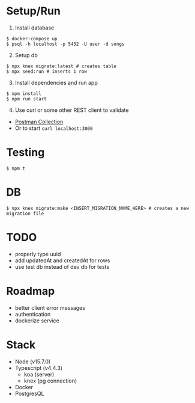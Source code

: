 # Setup/Run
1. Install database
```
$ docker-compose up
$ psql -h localhost -p 5432 -U user -d songs
```

2. Setup db
```
$ npx knex migrate:latest # creates table
$ npx seed:run # inserts 1 row
```

3. Install dependencies and run app
```
$ npm install
$ npm run start
```

4. Use curl or some other REST client to validate
  - [Postman Collection](https://www.getpostman.com/collections/3ee6bfd2e22b05eda13b)
  - Or to start `curl localhost:3000`

# Testing
```
$ npm t
```

# DB
```
$ npx knex migrate:make <INSERT_MIGRATION_NAME_HERE> # creates a new migration file
```

# TODO
- properly type uuid
- add updatedAt and createdAt for rows
- use test db instead of dev db for tests

# Roadmap
- better client error messages
- authentication
- dockerize service

# Stack
- Node (v15.7.0)
- Typescript (v4.4.3)
  - koa (server)
  - knex (pg connection)
- Docker
- PostgresQL